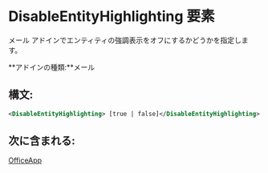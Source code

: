 
# <a name="disableentityhighlighting-element"></a>DisableEntityHighlighting 要素
メール アドインでエンティティの強調表示をオフにするかどうかを指定します。

 **アドインの種類:**メール


## <a name="syntax:"></a>構文:


```XML
<DisableEntityHighlighting> [true | false]</DisableEntityHighlighting>
```


## <a name="contained-in:"></a>次に含まれる:

[OfficeApp](../../reference/manifest/officeapp.md)


